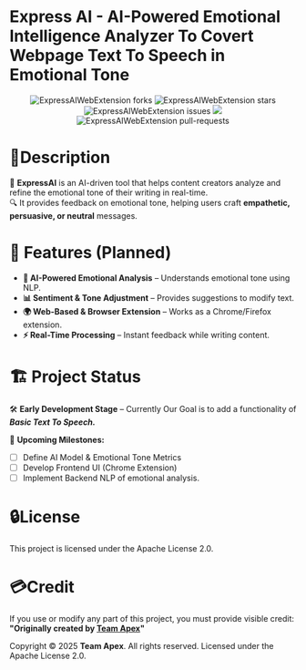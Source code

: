 # Express AI - AI-Powered Emotional Intelligence Analyzer To Covert Webpage Text To Speech in Emotional Tone

<p align="center">
    <img src="https://img.shields.io/github/forks/teamapexofficial/ExpressAIWebExtension?style=flat-square" alt="ExpressAIWebExtension forks"/>
    <img src="https://img.shields.io/github/stars/teamapexofficial/ExpressAIWebExtension?style=flat-square" alt="ExpressAIWebExtension stars"/>
    <img src="https://img.shields.io/github/issues/teamapexofficial/ExpressAIWebExtension?style=flat-square" alt="ExpressAIWebExtension issues"/>
    <img src="https://visitor-badge.laobi.icu/badge?page_id=expressaiwebextension" id="counter">
    <img src="https://img.shields.io/badge/License-Apache_2.0-blue.svg" alt="ExpressAIWebExtension pull-requests"/>
</p>

# 📜Description

🚀 **ExpressAI** is an AI-driven tool that helps content creators analyze and refine the emotional tone of their writing in real-time.  
🔍 It provides feedback on emotional tone, helping users craft **empathetic, persuasive, or neutral** messages.

# 📌 Features (Planned)

-   **🧠 AI-Powered Emotional Analysis** – Understands emotional tone using NLP.
-   **📊 Sentiment & Tone Adjustment** – Provides suggestions to modify text.
-   **🌍 Web-Based & Browser Extension** – Works as a Chrome/Firefox extension.
-   **⚡ Real-Time Processing** – Instant feedback while writing content.

# 🏗️ Project Status

🛠️ **Early Development Stage** – Currently Our Goal is to add a functionality of **_Basic Text To Speech._**

🚀 **Upcoming Milestones:**

-   [ ] Define AI Model & Emotional Tone Metrics
-   [ ] Develop Frontend UI (Chrome Extension)
-   [ ] Implement Backend NLP of emotional analysis.

# 🔒License

This project is licensed under the Apache License 2.0.

# 💳Credit

If you use or modify any part of this project, you must provide visible credit:
**"Originally created by [Team Apex](https://github.com/teamapexofficial)"**

Copyright © 2025 **Team Apex**. All rights reserved.
Licensed under the Apache License 2.0.

